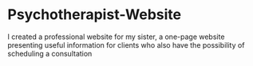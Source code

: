 # Psychotherapist-Website

I created a professional website for my sister, a one-page website presenting useful information for clients who also have the possibility of scheduling a consultation
